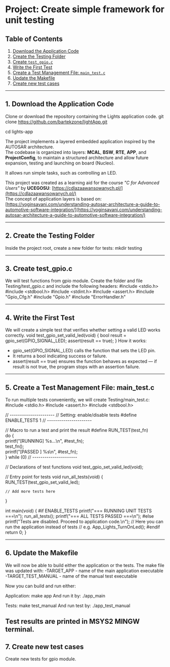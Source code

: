 # Project: Create simple framework for unit testing

## Table of Contents
1. [Download the Application Code](#1-download-the-application-code)
2. [Create the Testing Folder](#2-create-the-testing-folder)
3. [Create `test_gpio.c`](#3-create-test_gpioc)
4. [Write the First Test](#4-write-the-first-test)
5. [Create a Test Management File: `main_test.c`](#5-create-a-test-management-file-main_testc)
6. [Update the Makefile](#6-update-the-makefile)
7. [Create new test cases](#6-create-new-testcases)

---

## 1. Download the Application Code
Clone or download the repository containing the Lights application code.
git clone https://github.com/bartekzone/lightApp.git

cd lights-app

The project implements a layered embedded application inspired by the AUTOSAR architecture.  
The codebase is organized into layers: **MCAL**, **BSW**, **RTE**, **APP**, and **ProjectConfig**, to maintain a structured architecture and allow future expansion, testing and launching on board (Nucleo).

It allows run simple tasks, such as controlling an LED.  

This project was created as a learning aid for the course *"C for Advanced Users"* by **UCEGOSU**: [https://cdlazaawansowanych.pl/](https://cdlazaawansowanych.pl/)  
The concept of application layers is based on:  
[https://yoginsavani.com/understanding-autosar-architecture-a-guide-to-automotive-software-integration/](https://yoginsavani.com/understanding-autosar-architecture-a-guide-to-automotive-software-integration/)

---

## 2. Create the Testing Folder
Inside the project root, create a new folder for tests:
    mkdir testing

---

## 3. Create test_gpio.c
We will test functions from gpio module. 
Create the folder and file Testing/test_gpio.c and include the following headers:
#include <stdio.h>
#include <stdbool.h>
#include <stdint.h>
#include <assert.h>
#include "Gpio_Cfg.h"
#include "Gpio.h"
#include "ErrorHandler.h"

---

## 4. Write the First Test
We will create a simple test that verifies whether setting a valid LED works correctly.
    void test_gpio_set_valid_led(void) {
        bool result = gpio_set(GPIO_SIGNAL_LED);
        assert(result == true);
}
How it works:
- gpio_set(GPIO_SIGNAL_LED) calls the function that sets the LED pin.
- It returns a bool indicating success or failure.
- assert(result == true) ensures the function behaves as expected — if result is not true, the program stops with an assertion failure.

---

## 5. Create a Test Management File: main_test.c
To run multiple tests conveniently, we will create Testing/main_test.c:
#include <stdio.h>
#include <assert.h>
#include <stdbool.h>

// ----------------------
// Setting: enable/disable tests
#define ENABLE_TESTS 1
// ----------------------

// Macro to run a test and print the result
#define RUN_TEST(test_fn) \
    do { \
        printf("[RUNNING] %s...\n", #test_fn); \
        test_fn(); \
        printf("[PASSED ] %s\n", #test_fn); \
    } while (0)
// ----------------------

// Declarations of test functions
void test_gpio_set_valid_led(void);

// Entry point for tests
void run_all_tests(void) {
    RUN_TEST(test_gpio_set_valid_led);

    // Add more tests here
}

int main(void) {
#if ENABLE_TESTS
    printf("=== RUNNING UNIT TESTS ===\n");
    run_all_tests();
    printf("=== ALL TESTS PASSED ===\n");
#else
    printf("Tests are disabled. Proceed to application code.\n");
    // Here you can run the application instead of tests
    // e.g. App_Lights_TurnOnLed();
#endif
    return 0;
}

---

## 6. Update the Makefile
We will now be able to build either the application or the tests. The make file was updated with:
-TARGET_APP - name of the main application executable
-TARGET_TEST_MANUAL - name of the manual test executable

Now you can build and run either:

Application:
    make app
And run it by:
    ./app_main

Tests:
    make test_manual
And run test by:
    ./app_test_manual

Test results are printed in MSYS2 MINGW terminal.
---

## 7. Create new test cases
Create new tests for gpio module.

